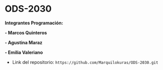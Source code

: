 # ODS-2030

**Integrantes Programación:**

**- Marcos Quinteros**

**- Agustina Maraz**

**- Emilia Valeriano**

-   Link del repositorio: `https://github.com/Marquilokuras/ODS-2030.git`
